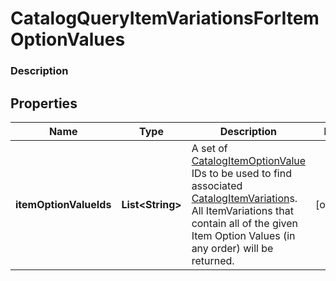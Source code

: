
# CatalogQueryItemVariationsForItemOptionValues

### Description



## Properties
Name | Type | Description | Notes
------------ | ------------- | ------------- | -------------
**itemOptionValueIds** | **List&lt;String&gt;** | A set of [CatalogItemOptionValue](#type-catalogitemoptionvalue) IDs to be used to find associated [CatalogItemVariation](#type-catalogitemvariation)s. All ItemVariations that contain all of the given Item Option Values (in any order) will be returned. |  [optional]



